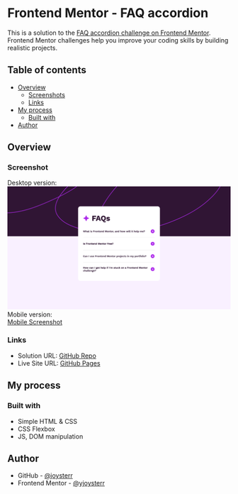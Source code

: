 # Frontend Mentor - FAQ accordion

This is a solution to the [FAQ accordion challenge on Frontend Mentor](https://www.frontendmentor.io/challenges/faq-accordion-wyfFdeBwBz). Frontend Mentor challenges help you improve your coding skills by building realistic projects. 

## Table of contents

- [Overview](#overview)
  - [Screenshots](#screenshots)
  - [Links](#links)
- [My process](#my-process)
  - [Built with](#built-with)
- [Author](#author)


## Overview

### Screenshot
Desktop version:
![Desktop Screenshot](./screenshots/desktop.png)
Mobile version:  
[Mobile Screenshot](./screenshots/mobile.png)

### Links

- Solution URL: [GitHub Repo](https://github.com/joysterr/fm-accordion-main)
- Live Site URL: [GitHub Pages](https://joysterr.github.io/fm-accordion-main)

## My process
### Built with

- Simple HTML & CSS
- CSS Flexbox
- JS, DOM manipulation

## Author

- GitHub - [@joysterr](https://github.com/joysterr)
- Frontend Mentor - [@yjoysterr](https://www.frontendmentor.io/profile/joysterr)